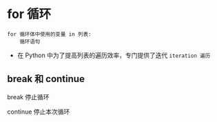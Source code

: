 # for 循环

```
for 循环体中使用的变量 in 列表:
    循环语句
```

- 在 Python 中为了提高列表的遍历效率，专门提供了迭代 `iteration 遍历`

## break 和 continue

break 停止循环

continue 停止本次循环